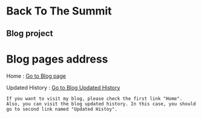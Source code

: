 Back To The Summit 
==================

Blog project
------------

# Blog pages address
Home : [Go to Blog page][blogHome]

Updated History : [Go to Blog Updated History][updateHistory]

[blogHome]: https://seyoung4503.github.io/webBlog/blogHome "Hello Home"
[updateHistory]: https://seyoung4503.github.io/webBlog/updateHistory "Updated History"
  
    If you want to visit my blog, please check the first link "Home". 
    Also, you can visit the blog updated history. In this case, you should go to second link named "Updated Histoy".
